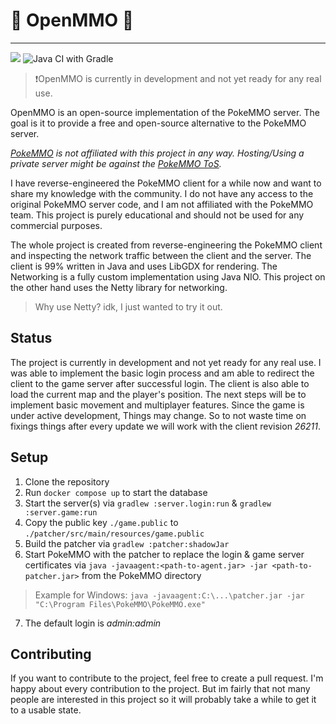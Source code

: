 # 🚧 OpenMMO 🚧 

---

[![](https://dcbadge.limes.pink/api/server/SQwGXyY2gz)](https://discord.gg/SQwGXyY2gz)
![Java CI with Gradle](https://github.com/Fiereu/OpenMMO/actions/workflows/gradle.yml/badge.svg)

> ❗OpenMMO is currently in development and not yet ready for any real use.

OpenMMO is an open-source implementation of the PokeMMO server. 
The goal is it to provide a free and open-source alternative to the PokeMMO server.

_[PokeMMO](https://pokemmo.eu/) is not affiliated with this project in any way.
Hosting/Using a private server might be against the [PokeMMO ToS](https://pokemmo.com/tos/)._

I have reverse-engineered the PokeMMO client for a while now and want to share my knowledge with the community.
I do not have any access to the original PokeMMO server code, and I am not affiliated with the PokeMMO team.
This project is purely educational and should not be used for any commercial purposes.

The whole project is created from reverse-engineering the PokeMMO client and inspecting the network traffic
between the client and the server. The client is 99% written in Java and uses LibGDX for rendering.
The Networking is a fully custom implementation using Java NIO.
This project on the other hand uses the Netty library for networking. 

> Why use Netty? idk, I just wanted to try it out.

## Status

The project is currently in development and not yet ready for any real use.
I was able to implement the basic login process and am able to redirect the client to the game server after successful login.
The client is also able to load the current map and the player's position. The next steps will be to implement basic movement and multiplayer features.
Since the game is under active development, Things may change. So to not waste time on fixings things after every update we will work with the client revision *26211*.

## Setup

1. Clone the repository
2. Run `docker compose up` to start the database
3. Start the server(s) via `gradlew :server.login:run` & `gradlew :server.game:run`
4. Copy the public key `./game.public` to `./patcher/src/main/resources/game.public`
5. Build the patcher via `gradlew :patcher:shadowJar`
6. Start PokeMMO with the patcher to replace the login & game server certificates via `java -javaagent:<path-to-agent.jar> -jar <path-to-patcher.jar>` from the PokeMMO directory
> Example for Windows: `java -javaagent:C:\...\patcher.jar -jar "C:\Program Files\PokeMMO\PokeMMO.exe"`
7. The default login is *admin:admin*

## Contributing

If you want to contribute to the project, feel free to create a pull request.
I'm happy about every contribution to the project. 
But im fairly that not many people are interested in this project so it will probably take a while to get it to a usable state.
